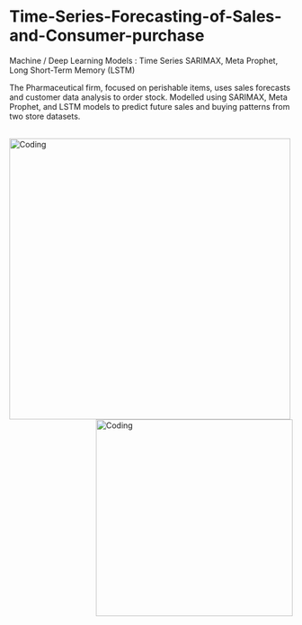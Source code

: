 # Time-Series-Forecasting-of-Sales-and-Consumer-purchase

 Machine / Deep Learning Models : Time Series SARIMAX, Meta Prophet, Long Short-Term Memory (LSTM) 
 
 The Pharmaceutical firm, focused on perishable items, uses sales forecasts and customer data analysis to order stock. Modelled using SARIMAX, Meta Prophet, and LSTM models to predict future sales and buying patterns from two store datasets.<br><br>

 <img align="left" alt="Coding" width="500" src="https://cdn.dribbble.com/users/3593/screenshots/2475280/linechart.gif"><img align="right" alt="Coding" width="350" src="https://media3.giphy.com/media/v1.Y2lkPTc5MGI3NjExMTM4bGpreW9pZjhmNThsbHBsMGRjdG1lanAwMjgxanlzOXNpdndtZCZlcD12MV9pbnRlcm5hbF9naWZfYnlfaWQmY3Q9Zw/l2YWDs9oRftbzydGw/giphy.gif"> 
